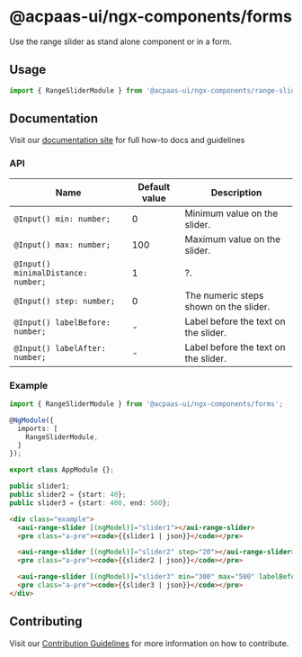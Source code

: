 # @acpaas-ui/ngx-components/forms

Use the range slider as stand alone component or in a form.

## Usage

```typescript
import { RangeSliderModule } from '@acpaas-ui/ngx-components/range-slider'`;
```

## Documentation

Visit our [documentation site](https://acpaas-ui.digipolis.be/) for full how-to docs and guidelines

### API

| Name         | Default value | Description |
| -----------  | ------ | -------------------------- |
| `@Input() min: number;` | 0 | Minimum value on the slider. |
| `@Input() max: number;` | 100 | Maximum value on the slider. |
| `@Input() minimalDistance: number;` | 1 | ?. |
| `@Input() step: number;` | 0 | The numeric steps shown on the slider. |
| `@Input() labelBefore: number;` | - | Label before the text on the slider. |
| `@Input() labelAfter: number;` | - | Label before the text on the slider. |

### Example

```typescript
import { RangeSliderModule } from '@acpaas-ui/ngx-components/forms';

@NgModule({
  imports: [
    RangeSliderModule,
  ]
});

export class AppModule {};
```

```typescript
public slider1;
public slider2 = {start: 40};
public slider3 = {start: 400, end: 500};
```

```html
<div class="example">
  <aui-range-slider [(ngModel)]="slider1"></aui-range-slider>
  <pre class="a-pre"><code>{{slider1 | json}}</code></pre>

  <aui-range-slider [(ngModel)]="slider2" step="20"></aui-range-slider>
  <pre class="a-pre"><code>{{slider2 | json}}</code></pre>

  <aui-range-slider [(ngModel)]="slider3" min="300" max="500" labelBefore="€"></aui-range-slider>
  <pre class="a-pre"><code>{{slider3 | json}}</code></pre>
</div>
```

## Contributing

Visit our [Contribution Guidelines](../../../../../CONTRIBUTING.md) for more information on how to contribute.
